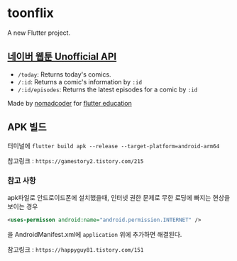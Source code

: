 # toonflix

A new Flutter project.

## [네이버 웹툰 Unofficial API](https://webtoon-crawler.nomadcoders.workers.dev/)

- `/today`: Returns today's comics.
- `/:id`: Returns a comic's information by `:id`
- `/:id/episodes`: Returns the latest episodes for a comic by `:id`

Made by [nomadcoder](https://github.com/serranoarevalo) for [flutter education](https://nomadcoders.co/flutter-for-beginners)

## APK 빌드

터미널에 `flutter build apk --release --target-platform=android-arm64`

참고링크 : `https://gamestory2.tistory.com/215`

### 참고 사항

apk파일로 안드로이드폰에 설치했을때, 인터넷 권한 문제로 무한 로딩에 빠지는 현상을 보이는 경우

```xml
<uses-permisson android:name="android.permission.INTERNET" />
```

을 AndroidManifest.xml에 `application` 위에 추가하면 해결된다.

참고링크 : `https://happyguy81.tistory.com/151`
